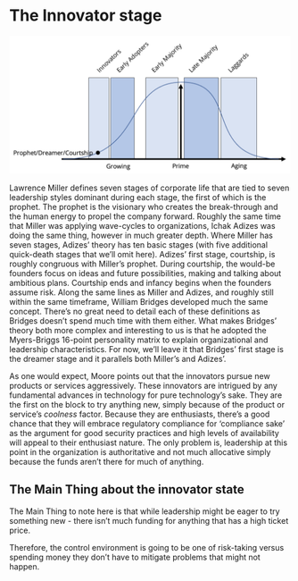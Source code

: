 # The Innovator stage

![](<../../../.gitbook/assets/bellcurveinnovators (1).png>)

Lawrence Miller defines seven stages of corporate life that are tied to seven leadership styles dominant during each stage, the first of which is the prophet. The prophet is the visionary who creates the break-through and the human energy to propel the company forward. Roughly the same time that Miller was applying wave-cycles to organizations, Ichak Adizes was doing the same thing, however in much greater depth. Where Miller has seven stages, Adizes’ theory has ten basic stages (with five additional quick-death stages that we’ll omit here). Adizes’ first stage, courtship, is roughly congruous with Miller’s prophet. During courtship, the would-be founders focus on ideas and future possibilities, making and talking about ambitious plans. Courtship ends and infancy begins when the founders assume risk. Along the same lines as Miller and Adizes, and roughly still within the same timeframe, William Bridges developed much the same concept. There’s no great need to detail each of these definitions as Bridges doesn’t spend much time with them either. What makes Bridges’ theory both more complex and interesting to us is that he adopted the Myers-Briggs 16-point personality matrix to explain organizational and leadership characteristics. For now, we’ll leave it that Bridges’ first stage is the dreamer stage and it parallels both Miller’s and Adizes’.

As one would expect, Moore points out that the innovators pursue new products or services aggressively. These innovators are intrigued by any fundamental advances in technology for pure technology’s sake. They are the first on the block to try anything new, simply because of the product or service’s _coolness_ factor. Because they are enthusiasts, there’s a good chance that they will embrace regulatory compliance for ‘compliance sake’ as the argument for good security practices and high levels of availability will appeal to their enthusiast nature. The only problem is, leadership at this point in the organization is authoritative and not much allocative simply because the funds aren’t there for much of anything.

## The Main Thing about the innovator state

The Main Thing to note here is that while leadership might be eager to try something new - there isn’t much funding for anything that has a high ticket price.

Therefore, the control environment is going to be one of risk-taking versus spending money they don’t have to mitigate problems that might not happen.

